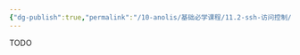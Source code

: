 ```yaml
---
{"dg-publish":true,"permalink":"/10-anolis/基础必学课程/11.2-ssh-访问控制/","dgPassFrontmatter":true}
---
```


TODO